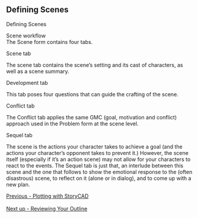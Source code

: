 ## Defining Scenes ##
Defining Scenes <br/>

Scene workflow <br/>
The Scene form contains four tabs. <br/>

Scene tab <br/>

The scene tab contains the scene’s setting and its cast of characters, as well as a scene summary. <br/>

Development tab <br/>

This tab poses four questions that can guide the crafting of the scene. <br/>

Conflict tab <br/>

The Conflict tab applies the same GMC (goal, motivation and conflict) approach used in the Problem form at the scene level. <br/>

Sequel tab <br/>

The scene is the actions your character takes to achieve a goal (and the actions your character’s opponent takes to prevent it.) However, the scene itself  (especially if it’s an action scene) may not allow for your characters to react to the events. The Sequel tab is just that, an interlude between this scene and the one that follows to show the emotional response to the (often disastrous) scene, to reflect on it (alone or in dialog), and to come up with a new plan. <br/>



[Previous - Plotting with StoryCAD](Plotting_with_StoryCAD.md) <br/><br/>
[Next up - Reviewing Your Outline](Reviewing_Your_Outline.md)
